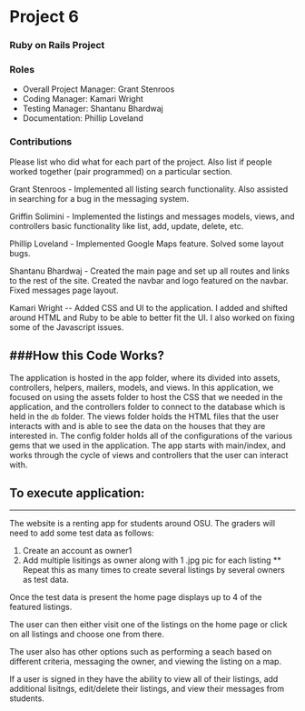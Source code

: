 # Project 6
### Ruby on Rails Project

### Roles
* Overall Project Manager: Grant Stenroos
* Coding Manager: Kamari Wright
* Testing Manager: Shantanu Bhardwaj
* Documentation: Phillip Loveland

### Contributions
Please list who did what for each part of the project.
Also list if people worked together (pair programmed) on a particular section.

Grant Stenroos - Implemented all listing search functionality. Also assisted in searching for a bug in the messaging system.

Griffin Solimini - Implemented the listings and messages models, views, and controllers basic functionality like list, add, update, delete, etc.

Phillip Loveland - Implemented Google Maps feature. Solved some layout bugs.

Shantanu Bhardwaj - Created the main page and set up all routes and links to the rest of the site. Created the navbar and logo featured on the navbar. Fixed messages page layout.

Kamari Wright -- Added CSS and UI to the application. I added and shifted around HTML and Ruby to be able to better fit the UI. I also worked on fixing some of the Javascript issues.

###How this Code Works?
-----------------------
The application is hosted in the app folder, where its divided into assets, controllers, helpers, mailers, models, and views.
In this application, we focused on using the assets folder to host the CSS that we needed in the application, and the controllers folder to connect to the database which is held in the `db` folder.
The views folder holds the HTML files that the user interacts with and is able to see the data on the houses that they are interested in. The config folder holds all of the configurations of the various gems that we used in the application.
The app starts with main/index, and works through the cycle of views and controllers that the user can interact with. 

## To execute application:
--------------------------
The website is a renting app for students around OSU.
The graders will need to add some test data as follows:
1. Create an account as owner1
2. Add multiple lisitings as owner along with 1 .jpg
   pic for each listing
** Repeat this as many times to create several listings 	by several owners as test data.

Once the test data is present the home page displays up to 4 of the featured listings.

The user can then either visit one of the listings on the home page or click on all listings and choose one from there.

The user also has other options such as performing a seach based on different criteria, messaging the owner, and viewing the listing on a map.

If a user is signed in they have the ability to view all of their listings, add additional lisitngs, edit/delete their listings, and view their messages from students.